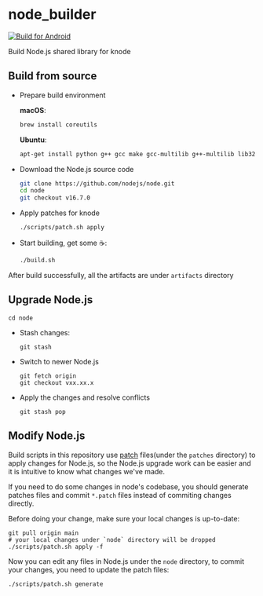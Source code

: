 # node_builder

[![Build for Android](https://github.com/linroid/node_builder/actions/workflows/android.yml/badge.svg)](https://github.com/linroid/node_builder/actions/workflows/android.yml)

Build Node.js shared library for knode

## Build from source
 - Prepare build environment

   __macOS__:
   ```bash
   brew install coreutils
   ```
   __Ubuntu__:
   ```bash
   apt-get install python g++ gcc make gcc-multilib g++-multilib lib32z1 -y
   ```

 - Download the Node.js source code
    ```bash
    git clone https://github.com/nodejs/node.git
    cd node
    git checkout v16.7.0
    ```
 - Apply patches for knode
    ```bash
   ./scripts/patch.sh apply
    ```
 - Start building, get some ☕️:
    ```bash
   ./build.sh
    ```
 After build successfully, all the artifacts are under `artifacts` directory

## Upgrade Node.js

 ```
 cd node
 ```

 - Stash changes:
   ```
   git stash
   ```
 - Switch to newer Node.js
   ```
   git fetch origin
   git checkout vxx.xx.x
   ```
 - Apply the changes and resolve conflicts
   ```
   git stash pop
   ```

## Modify Node.js
 Build scripts in this repository use [patch](https://man7.org/linux/man-pages/man1/patch.1.html) files(under the `patches` directory) to apply changes for Node.js, so the Node.js upgrade work can be easier and it is intuitive to know what changes we've made.
 
 If you need to do some changes in node's codebase, you should generate patches files and commit `*.patch` files instead of commiting changes directly.

 Before doing your change, make sure your local changes is up-to-date:
 ```
 git pull origin main
 # your local changes under `node` directory will be dropped
 ./scripts/patch.sh apply -f
 ```
 Now you can edit any files in Node.js under the `node` directory, to commit your changes, you need to update the patch files:
 ```
 ./scripts/patch.sh generate
 ```

 
